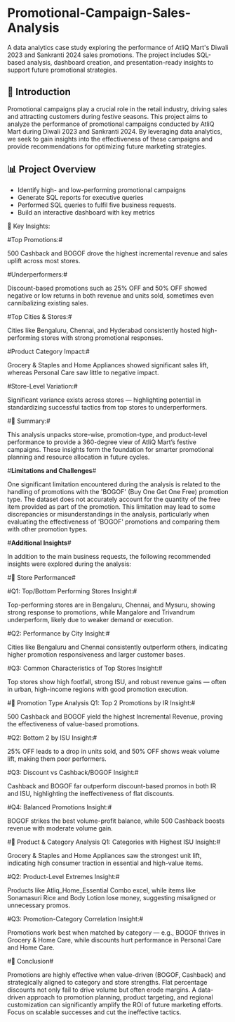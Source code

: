 # Promotional-Campaign-Sales-Analysis
A data analytics case study exploring the performance of AtliQ Mart's Diwali 2023 and Sankranti 2024 sales promotions. The project includes SQL-based analysis, dashboard creation, and presentation-ready insights to support future promotional strategies.

## 📌 Introduction
Promotional campaigns play a crucial role in the retail industry, driving sales and attracting customers during festive seasons. This project aims to analyze the performance of promotional campaigns conducted by AtliQ Mart during Diwali 2023 and Sankranti 2024. By leveraging data analytics, we seek to gain insights into the effectiveness of these campaigns and provide recommendations for optimizing future marketing strategies.

## 📊 Project Overview
- Identify high- and low-performing promotional campaigns
- Generate SQL reports for executive queries
- Performed SQL queries to fulfil five business requests.
- Build an interactive dashboard with key metrics


🔑 Key Insights:

#Top Promotions:#

500 Cashback and BOGOF drove the highest incremental revenue and sales uplift across most stores.

#Underperformers:#

Discount-based promotions such as 25% OFF and 50% OFF showed negative or low returns in both revenue and units sold, sometimes even cannibalizing existing sales.

#Top Cities & Stores:#

Cities like Bengaluru, Chennai, and Hyderabad consistently hosted high-performing stores with strong promotional responses.

#Product Category Impact:#

Grocery & Staples and Home Appliances showed significant sales lift, whereas Personal Care saw little to negative impact.

#Store-Level Variation:#

Significant variance exists across stores — highlighting potential in standardizing successful tactics from top stores to underperformers.

#📝 Summary:#

This analysis unpacks store-wise, promotion-type, and product-level performance to provide a 360-degree view of AtliQ Mart’s festive campaigns. These insights form the foundation for smarter promotional planning and resource allocation in future cycles.


#**Limitations and Challenges**#

One significant limitation encountered during the analysis is related to the handling of promotions with the 'BOGOF' (Buy One Get One Free) promotion type. The dataset does not accurately account for the quantity of the free item provided as part of the promotion. This limitation may lead to some discrepancies or misunderstandings in the analysis, particularly when evaluating the effectiveness of 'BOGOF' promotions and comparing them with other promotion types.

#**Additional Insights**#

In addition to the main business requests, the following recommended insights were explored during the analysis:

#🏬 Store Performance#

#Q1: Top/Bottom Performing Stores
Insight:#

Top-performing stores are in Bengaluru, Chennai, and Mysuru, showing strong response to promotions, while Mangalore and Trivandrum underperform, likely due to weaker demand or execution.

#Q2: Performance by City
Insight:#

Cities like Bengaluru and Chennai consistently outperform others, indicating higher promotion responsiveness and larger customer bases.

#Q3: Common Characteristics of Top Stores
Insight:#

Top stores show high footfall, strong ISU, and robust revenue gains — often in urban, high-income regions with good promotion execution.

#💸 Promotion Type Analysis
Q1: Top 2 Promotions by IR
Insight:#

500 Cashback and BOGOF yield the highest Incremental Revenue, proving the effectiveness of value-based promotions.

#Q2: Bottom 2 by ISU
Insight:#

25% OFF leads to a drop in units sold, and 50% OFF shows weak volume lift, making them poor performers.

#Q3: Discount vs Cashback/BOGOF
Insight:#

Cashback and BOGOF far outperform discount-based promos in both IR and ISU, highlighting the ineffectiveness of flat discounts.

#Q4: Balanced Promotions
Insight:#

BOGOF strikes the best volume-profit balance, while 500 Cashback boosts revenue with moderate volume gain.

#🧺 Product & Category Analysis
Q1: Categories with Highest ISU
Insight:#

Grocery & Staples and Home Appliances saw the strongest unit lift, indicating high consumer traction in essential and high-value items.

#Q2: Product-Level Extremes
Insight:#

Products like Atliq_Home_Essential Combo excel, while items like Sonamasuri Rice and Body Lotion lose money, suggesting misaligned or unnecessary promos.

#Q3: Promotion-Category Correlation
Insight:#

Promotions work best when matched by category — e.g., BOGOF thrives in Grocery & Home Care, while discounts hurt performance in Personal Care and Home Care.

#🧾 Conclusion#

Promotions are highly effective when value-driven (BOGOF, Cashback) and strategically aligned to category and store strengths. Flat percentage discounts not only fail to drive volume but often erode margins. A data-driven approach to promotion planning, product targeting, and regional customization can significantly amplify the ROI of future marketing efforts. Focus on scalable successes and cut the ineffective tactics.

